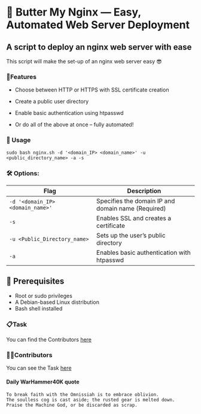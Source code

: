 # 🧈 Butter My Nginx — Easy, Automated Web Server Deployment

## A script to deploy an nginx web server with ease

This script will make the set-up of an nginx web server easy 😎

### 📝Features

- Choose between HTTP or HTTPS with SSL certificate creation

- Create a public user directory

- Enable basic authentication using htpasswd

- Or do all of the above at once – fully automated!

### 🚀 Usage

```
sudo bash nginx.sh -d '<domain_IP> <domain_name>' -u <public_directory_name> -a -s
```

### 🛠️ Options:

| Flag | Description |
|------|-------------|
| `-d '<domain_IP> <domain_name>'` | Specifies the domain IP and domain name (Required)|
| `-s` | Enables SSL and creates a certificate |
| `-u <Public_Directory_name>` | Sets up the user’s public directory |
| `-a` | Enables basic authentication with htpasswd |


## 🔧 Prerequisites
- Root or sudo privileges
- A Debian-based Linux distribution
- Bash shell installed

### 📋Task
You can find the Contributors [here](CONTRIBUTORS.md)

### 🧑‍💻Contributors 
You can see the Task [here](TASK.md)


#### Daily WarHammer40K quote

```
To break faith with the Omnissiah is to embrace oblivion.
The soulless cog is cast aside; the rusted gear is melted down.
Praise the Machine God, or be discarded as scrap.
```
